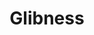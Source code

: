 ---
title: "Glibness"
index: "glibness"
permalink: /spells/glibness/
tags:
  - Spell
  - 8th Level
  - Transmutation
available_for:
  - Bard
  - Warlock
level: "8th Level"
school: "Transmutation"
comp:
  - V
duration: "1 Hour"
description: |
  Until the spell ends, when you make a Charisma check, you can replace the number you roll with a 15. Additionally, no matter what you say, magic that would determine if you are telling the truth indicates that you are being truthful.
excerpt: "Until the spell ends, when you make a Charisma check, you can replace the number you roll with a 15."
source: "Basic Rules"
---
